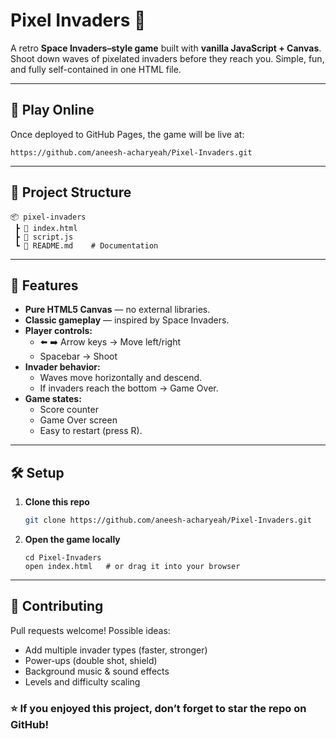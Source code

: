# Pixel Invaders 👾

A retro **Space Invaders–style game** built with **vanilla JavaScript + Canvas**. Shoot down waves of pixelated invaders before they reach you. Simple, fun, and fully self-contained in one HTML file.

---

## 🚀 Play Online

Once deployed to GitHub Pages, the game will be live at:
```
https://github.com/aneesh-acharyeah/Pixel-Invaders.git
```

---

## 📂 Project Structure
```
📦 pixel-invaders
 ┣ 📜 index.html
 ┣ 📜 script.js
 ┗ 📜 README.md    # Documentation
```

---

## 🎯 Features
- **Pure HTML5 Canvas** — no external libraries.
- **Classic gameplay** — inspired by Space Invaders.
- **Player controls:**
  - ⬅️ ➡️ Arrow keys → Move left/right
  - Spacebar → Shoot
- **Invader behavior:**
  - Waves move horizontally and descend.
  - If invaders reach the bottom → Game Over.
- **Game states:**
  - Score counter
  - Game Over screen
  - Easy to restart (press R).

---

## 🛠️ Setup

1. **Clone this repo**
   ```bash
   git clone https://github.com/aneesh-acharyeah/Pixel-Invaders.git
   ```

2. **Open the game locally**
   ```
   cd Pixel-Invaders
   open index.html   # or drag it into your browser
   ```

---

## 🤝 Contributing
Pull requests welcome! Possible ideas:
- Add multiple invader types (faster, stronger)
- Power-ups (double shot, shield)
- Background music & sound effects
- Levels and difficulty scaling


### ⭐ If you enjoyed this project, don’t forget to **star the repo** on GitHub!

